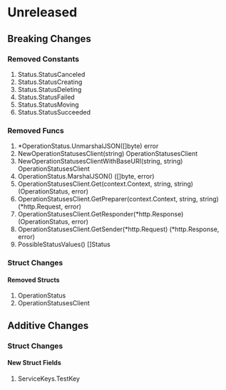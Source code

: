 # Unreleased

## Breaking Changes

### Removed Constants

1. Status.StatusCanceled
1. Status.StatusCreating
1. Status.StatusDeleting
1. Status.StatusFailed
1. Status.StatusMoving
1. Status.StatusSucceeded

### Removed Funcs

1. *OperationStatus.UnmarshalJSON([]byte) error
1. NewOperationStatusesClient(string) OperationStatusesClient
1. NewOperationStatusesClientWithBaseURI(string, string) OperationStatusesClient
1. OperationStatus.MarshalJSON() ([]byte, error)
1. OperationStatusesClient.Get(context.Context, string, string) (OperationStatus, error)
1. OperationStatusesClient.GetPreparer(context.Context, string, string) (*http.Request, error)
1. OperationStatusesClient.GetResponder(*http.Response) (OperationStatus, error)
1. OperationStatusesClient.GetSender(*http.Request) (*http.Response, error)
1. PossibleStatusValues() []Status

### Struct Changes

#### Removed Structs

1. OperationStatus
1. OperationStatusesClient

## Additive Changes

### Struct Changes

#### New Struct Fields

1. ServiceKeys.TestKey

